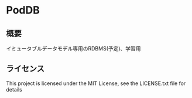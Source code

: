 # PodDB

## 概要
イミュータブルデータモデル専用のRDBMS(予定)、学習用

## ライセンス
This project is licensed under the MIT License, see the LICENSE.txt file for details